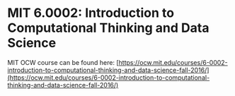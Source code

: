 # MIT 6.0002: Introduction to Computational Thinking and Data Science

MIT OCW course can be found here: [https://ocw.mit.edu/courses/6-0002-introduction-to-computational-thinking-and-data-science-fall-2016/](https://ocw.mit.edu/courses/6-0002-introduction-to-computational-thinking-and-data-science-fall-2016/)
